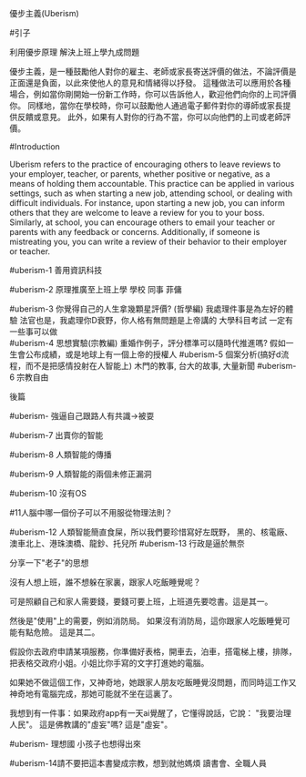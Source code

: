 優步主義(Uberism)

#引子

利用優步原理 解決上班上學九成問題

優步主義，是一種鼓勵他人對你的雇主、老師或家長寄送評價的做法，不論評價是正面還是負面，以此來使他人的意見和情緒得以抒發。
這種做法可以應用於各種場合，例如當你剛開始一份新工作時，你可以告訴他人，歡迎他們向你的上司評價你。
同樣地，當你在學校時，你可以鼓勵他人通過電子郵件對你的導師或家長提供反饋或意見。
此外，如果有人對你的行為不當，你可以向他們的上司或老師評價。

#Introduction

Uberism refers to the practice of encouraging others to leave reviews to your employer, teacher, or parents, whether positive or negative, as a means of holding them accountable. This practice can be applied in various settings, such as when starting a new job, attending school, or dealing with difficult individuals. For instance, upon starting a new job, you can inform others that they are welcome to leave a review for you to your boss. Similarly, at school, you can encourage others to email your teacher or parents with any feedback or concerns. Additionally, if someone is mistreating you, you can write a review of their behavior to their employer or teacher.


#uberism-1  善用資訊科技

#uberism-2 原理推廣至上班上學
學校 同事 菲傭 

#uberism-3 你覺得自己的人生拿幾顆星評價? (哲學編)
我處理件事是為左好的體驗
法官也是，我處理你D衰野，你人格有無問題是上帝講的
大學科目考試
一定有一些事可以做	
#uberism-4 思想實驗(宗教編) 
重婚作例子，評分標準可以隨時代推進嗎?
假如一生會公布成績，或是地球上有一個上帝的授權人
#uberism-5 個案分析(搞好d流程，而不是把感情投射在人智能上)
木門的教事, 台大的故事, 大量新聞
#uberism-6 宗教自由



後篇

#uberism- 強逼自己跟路人有共識->被耍

#uberism-7 出賣你的智能

#uberism-8 人類智能的傳播

#uberism-9 人類智能的兩個未修正漏洞

#uberism-10 沒有OS

#11人腦中哪一個份子可以不用服從物理法則？

#uberism-12 人類智能簡直食屎，所以我們要珍惜寫好左既野，
黑的、核電廠、澳車北上、港珠澳橋、龍鈔、托兒所
#uberism-13 行政是逼於無奈

分享一下"老子"的思想

沒有人想上班，誰不想躲在家裏，跟家人吃飯睡覺呢？

可是照顧自己和家人需要錢，要錢可要上班，上班道先要唸書。這是其一。

然後是"使用"上的需要，例如消防局。 如果沒有消防局，這你跟家人吃飯睡覺可能有點危險。 這是其二。

假設你去政府申請某項服務，你準備好表格，開車去，泊車，搭電梯上樓，排隊，把表格交政府小姐。小姐比你手寫的文字打進她的電腦。 

如果她不做這個工作，又神奇地，她跟家人朋友吃飯睡覺沒問題，而同時這工作又神奇地有電腦完成，那她可能就不坐在這裏了。

我想到有一件事：如果政府app有一天ai覺醒了，它懂得說話，它說： "我要治理人民"。 這是佛教講的"虛妄"嗎? 這是"虛妄"。

#uberism- 理想國 小孩子也想得出來

#uberism-14請不要把這本書變成宗教，想到就他媽煩
讀書會、全職人員



